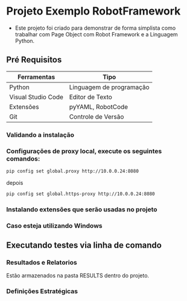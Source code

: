 # Projeto Exemplo RobotFramework

- Este projeto foi criado para demonstrar de forma simplista como trabalhar com Page Object com Robot Framework e a Linguagem Python.



## Pré Requisitos

Ferramentas         |Tipo                       |
------              |-----                      |
Python              |Linguagem de programação   |
Visual Studio Code  |Editor de Texto            |
Extensões           |pyYAML, RobotCode          |
Git                 |Controle de Versão         |

### Validando a instalação

### Configurações de proxy local, execute os seguintes comandos:

```bash
pip config set global.proxy http://10.0.0.24:8080
```
depois
```bash
pip config set global.https-proxy http://10.0.0.24:8080
```

### Instalando extensões que serão usadas no projeto

### Caso esteja utilizando Windows 

## Executando testes via linha de comando

### Resultados e Relatorios 

Estão armazenados na pasta RESULTS dentro do projeto.

### Definições Estratégicas

